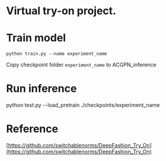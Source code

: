 # Virtual try-on project.

# Train model
`python train.py --name experiment_name`

Copy checkpoint folder `experiment_name` to ACGPN_inference

# Run inference
python test.py --load_pretrain ./checkpoints/experiment_name

# Reference
[https://github.com/switchablenorms/DeepFashion_Try_On](https://github.com/switchablenorms/DeepFashion_Try_On)
